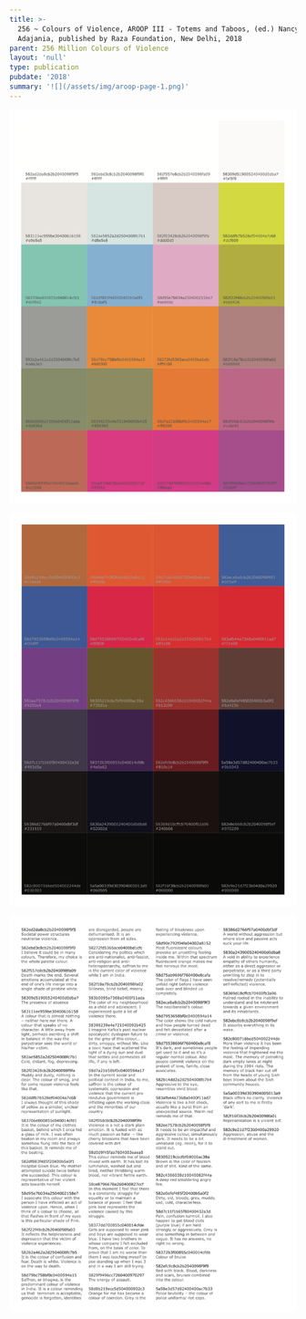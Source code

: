 ```yaml
---
title: >-
  256 ~ Colours of Violence, AROOP III - Totems and Taboos, (ed.) Nancy
  Adajania, published by Raza Foundation, New Delhi, 2018
parent: 256 Million Colours of Violence
layout: 'null'
type: publication
pubdate: '2018'
summary: '![](/assets/img/aroop-page-1.png)'
---
```

![](/assets/img/aroop-page-3.png)

![](https://raw.githubusercontent.com/mpalash/aliakbarmehta/master/assets/img/aroop-page-4.png)

![](/assets/img/aroop-page-2.png)

